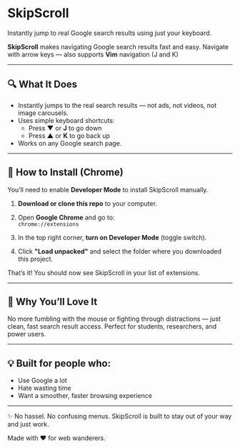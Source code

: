 # SkipScroll

Instantly jump to real Google search results using just your keyboard.

**SkipScroll** makes navigating Google search results fast and easy. Navigate with arrow keys — also supports **Vim** navigation (J and K)

---

## 🔍 What It Does

- Instantly jumps to the real search results — not ads, not videos, not image carousels.
- Uses simple keyboard shortcuts:  
  - Press **▼** or **J** to go down  
  - Press **▲** or **K** to go back up  
- Works on any Google search page.

---

## 🚀 How to Install (Chrome)

You’ll need to enable **Developer Mode** to install SkipScroll manually.

1. **Download or clone this repo** to your computer.

2. Open **Google Chrome** and go to:  
   `chrome://extensions`

3. In the top right corner, **turn on Developer Mode** (toggle switch).

4. Click **"Load unpacked"** and select the folder where you downloaded this project.

That’s it! You should now see SkipScroll in your list of extensions.

---

## 🧠 Why You’ll Love It

No more fumbling with the mouse or fighting through distractions — just clean, fast search result access. Perfect for students, researchers, and power users.

---

## 💡 Built for people who:

- Use Google a lot
- Hate wasting time
- Want a smoother, faster browsing experience

---

✨ No hassel. No confusing menus. SkipScroll is built to stay out of your way and just work.

Made with ❤️ for web wanderers.

